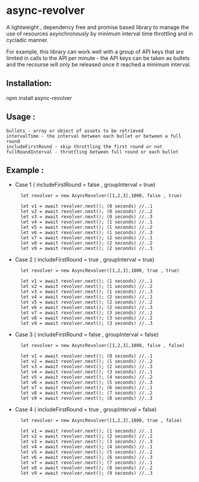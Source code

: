 # async-revolver
A lightweight , dependency free and promise based library to manage the use of resources asynchronously by minimum interval time throttling and in cycladic manner.

For example, this library can work well with a group of API keys that are limited in calls to the API per minute - the API keys can be taken as bullets and the recourse will only be released once it reached a minimum interval.

## Installation:

npm install async-revolver

## Usage :
    bullets - array or object of assets to be retrieved 
    intervalTime - the interval between each bullet or between a full round 
    includeFirstRound - skip throttling the first round or not
    fullRoundInterval - throttling between full round or each bullet
## Example :

- Case 1 ( includeFirstRound = false , groupInterval = true)
    
        let revolver = new AsyncRevolver([1,2,3],1000, false , true)

        let v1 = await revolver.next(); (0 seconds) //..1
        let v2 = await revolver.next(); (0 seconds) //..2
        let v3 = await revolver.next(); (0 seconds) //..3
        let v4 = await revolver.next(); (1 seconds) //..1
        let v5 = await revolver.next(); (1 seconds) //..2
        let v6 = await revolver.next(); (1 seconds) //..3
        let v7 = await revolver.next(); (2 seconds) //..1
        let v8 = await revolver.next(); (2 seconds) //..2
        let v9 = await revolver.next(); (2 seconds) //..3

- Case 2 ( includeFirstRound = true , groupInterval = true)
    
        let revolver = new AsyncRevolver([1,2,3],1000, true , true)

        let v1 = await revolver.next(); (1 seconds) //..1
        let v2 = await revolver.next(); (1 seconds) //..2
        let v3 = await revolver.next(); (1 seconds) //..3
        let v4 = await revolver.next(); (2 seconds) //..1
        let v5 = await revolver.next(); (2 seconds) //..2
        let v6 = await revolver.next(); (2 seconds) //..3
        let v7 = await revolver.next(); (3 seconds) //..1
        let v8 = await revolver.next(); (3 seconds) //..2
        let v9 = await revolver.next(); (3 seconds) //..3
    
- Case 3 ( includeFirstRound = false , groupInterval = false)
    
        let revolver = new AsyncRevolver([1,2,3],1000, false , false)

        let v1 = await revolver.next(); (0 seconds) //..1
        let v2 = await revolver.next(); (1 seconds) //..2
        let v3 = await revolver.next(); (2 seconds) //..3
        let v4 = await revolver.next(); (3 seconds) //..1
        let v5 = await revolver.next(); (4 seconds) //..2
        let v6 = await revolver.next(); (5 seconds) //..3
        let v7 = await revolver.next(); (6 seconds) //..1
        let v8 = await revolver.next(); (7 seconds) //..2
        let v9 = await revolver.next(); (8 seconds) //..3

- Case 4 ( includeFirstRound = true , groupInterval = false)
    
        let revolver = new AsyncRevolver([1,2,3],1000, true , false)

        let v1 = await revolver.next(); (1 seconds) //..1
        let v2 = await revolver.next(); (2 seconds) //..2
        let v3 = await revolver.next(); (3 seconds) //..3
        let v4 = await revolver.next(); (4 seconds) //..1
        let v5 = await revolver.next(); (5 seconds) //..2
        let v6 = await revolver.next(); (6 seconds) //..3
        let v7 = await revolver.next(); (7 seconds) //..1
        let v8 = await revolver.next(); (8 seconds) //..2
        let v9 = await revolver.next(); (9 seconds) //..3





